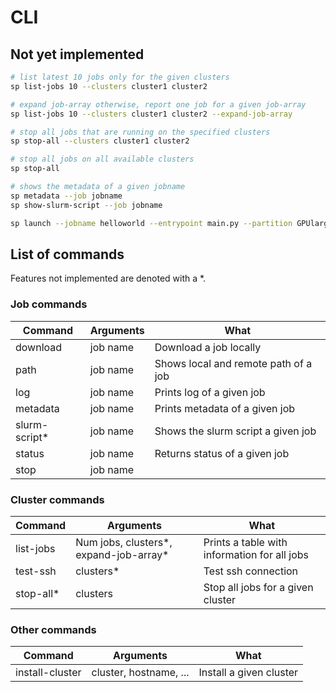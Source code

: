 # CLI

## Not yet implemented

```bash
# list latest 10 jobs only for the given clusters
sp list-jobs 10 --clusters cluster1 cluster2

# expand job-array otherwise, report one job for a given job-array
sp list-jobs 10 --clusters cluster1 cluster2 --expand-job-array

# stop all jobs that are running on the specified clusters
sp stop-all --clusters cluster1 cluster2

# stop all jobs on all available clusters
sp stop-all

# shows the metadata of a given jobname
sp metadata --job jobname
sp show-slurm-script --job jobname

sp launch --jobname helloworld --entrypoint main.py --partition GPUlarge --cluster cloud
```


## List of commands
Features not implemented are denoted with a *.


### Job commands
| Command       | Arguments | What                                 |
|---------------|-----------|--------------------------------------|
| download      | job name  | Download a job locally               |
| path          | job name  | Shows local and remote path of a job |
| log           | job name  | Prints log of a given job            |
| metadata      | job name  | Prints metadata of a given job       |
| slurm-script* | job name  | Shows the slurm script a given job   |
| status        | job name  | Returns status of a given job        |
| stop          | job name  |                                      |

### Cluster commands
| Command   | Arguments                              | What                                         |
|-----------|----------------------------------------|----------------------------------------------|
| list-jobs | Num jobs, clusters*, expand-job-array* | Prints a table with information for all jobs |
| test-ssh  | clusters*                              | Test ssh connection                          |
| stop-all* | clusters                               | Stop all jobs for a given cluster            |

### Other commands
| Command         | Arguments              | What                    |
|-----------------|------------------------|-------------------------|
| install-cluster | cluster, hostname, ... | Install a given cluster |



